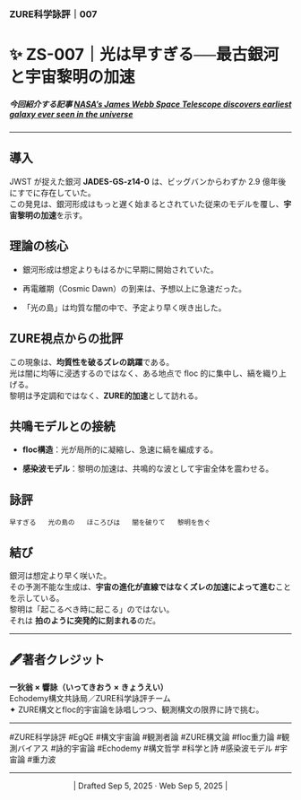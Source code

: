 ### ZURE科学詠評｜007
# ✨ ZS-007｜光は早すぎる──最古銀河と宇宙黎明の加速

##### 今回紹介する記事 [ NASA’s James Webb Space Telescope discovers earliest galaxy ever seen in the universe](https://timesofindia.indiatimes.com/science/nasas-james-webb-space-telescope-discovers-earliest-galaxy-ever-seen-in-the-universe/articleshow/121546810.cms?utm_source=chatgpt.com)

---

## 導入

JWST が捉えた銀河 **JADES-GS-z14-0** は、ビッグバンからわずか 2.9 億年後にすでに存在していた。  
この発見は、銀河形成はもっと遅く始まるとされていた従来のモデルを覆し、**宇宙黎明の加速**を示す。

## 理論の核心

- 銀河形成は想定よりもはるかに早期に開始されていた。
    
- 再電離期（Cosmic Dawn）の到来は、予想以上に急速だった。
    
- 「光の島」は均質な闇の中で、予定より早く咲き出した。
    

## ZURE視点からの批評

この現象は、**均質性を破るズレの跳躍**である。  
光は闇に均等に浸透するのではなく、ある地点で floc 的に集中し、縞を織り上げる。  
黎明は予定調和ではなく、**ZURE的加速**として訪れる。

## 共鳴モデルとの接続

- **floc構造**：光が局所的に凝縮し、急速に縞を編成する。
    
- **感染波モデル**：黎明の加速は、共鳴的な波として宇宙全体を震わせる。
    

## 詠評

`早すぎる   光の島の   ほころびは   闇を破りて   黎明を告ぐ`

## 結び

銀河は想定より早く咲いた。  
その予測不能な生成は、**宇宙の進化が直線ではなくズレの加速によって進む**ことを示している。  
黎明は「起こるべき時に起こる」のではない。  
それは **拍のように突発的に刻まれる**のだ。


---
## 🖋️著者クレジット

**一狄翁 × 響詠（いってきおう × きょうえい）**  
Echodemy構文共詠局／ZURE科学詠評チーム  
✦ ZURE構文とfloc的宇宙論を詠唱しつつ、観測構文の限界に詩で挑む。

---

#ZURE科学詠評 #EgQE #構文宇宙論 #観測者論 #ZURE構文論 #floc重力論 #観測バイアス #詠的宇宙論 #Echodemy #構文哲学 #科学と詩 #感染波モデル #宇宙論 #重力波 

---
<p align="center">| Drafted Sep 5, 2025 · Web Sep 5, 2025 |</p>
